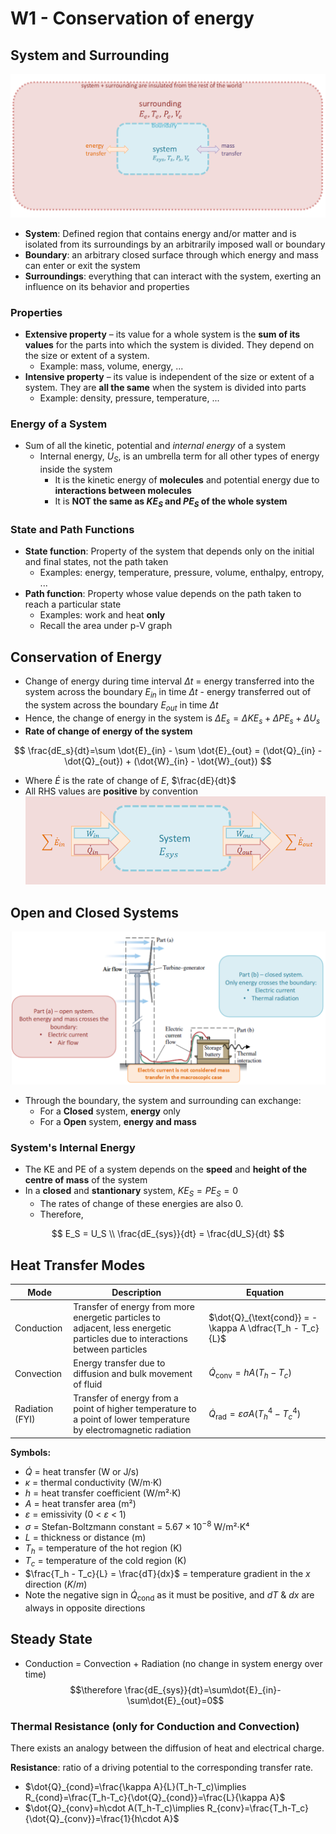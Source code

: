 # W1 - Conservation of energy

## System and Surrounding

![image](ref/system%20surroundings.png)

- **System**: Defined region that contains energy and/or matter and is isolated from its surroundings by an arbitrarily imposed wall or boundary
- **Boundary**: an arbitrary closed surface through which energy and mass can enter or exit the system
- **Surroundings**: everything that can interact with the system, exerting an influence on its behavior and properties

### Properties

- **Extensive property** – its value for a whole system is the **sum of its values** for the parts into which the system is divided. They depend on the size or extent of a system.
    - Example: mass, volume, energy, ...
- **Intensive property** – its value is independent of the size or extent of a system. They are **all the same** when the system is divided into parts
    - Example: density, pressure, temperature, ...

### Energy of a System

- Sum of all the kinetic, potential and *internal energy* of a system
    - Internal energy, $U_S$, is an umbrella term for all other types of energy inside the system
        - It is the kinetic energy of **molecules** and potential energy due to **interactions between molecules**
        - It is **NOT the same as $KE_S$ and $PE_S$ of the whole system**

### State and Path Functions

- **State function**: Property of the system that depends only on the initial and final states, not the path taken
    - Examples: energy, temperature, pressure, volume, enthalpy, entropy, ...
- **Path function**: Property whose value depends on the path taken to reach a particular state
    - Examples: work and heat **only**
    - Recall the area under p-V graph

## Conservation of Energy

- Change of energy during time interval $\Delta t$ = energy transferred into the system across the boundary $E_{in}$ in time $\Delta t$ - energy transferred out of the system across the boundary $E_{out}$ in time $\Delta t$
- Hence, the change of energy in the system is $\Delta E_s = \Delta KE_s + \Delta PE_s + \Delta U_s$
- **Rate of change of energy of the system**

$$
\frac{dE_s}{dt}=\sum \dot{E}_{in} - \sum \dot{E}_{out} = (\dot{Q}_{in} - \dot{Q}_{out}) + (\dot{W}_{in} - \dot{W}_{out})
$$

- Where $\dot{E}$ is the rate of change of $E$, $\frac{dE}{dt}$
- All RHS values are **positive** by convention
![image](ref/closed%20conservation%20of%20energy.png)

## Open and Closed Systems

![image](ref/open%20closed%20system.png)

- Through the boundary, the system and surrounding can exchange:
    - For a **Closed** system, **energy** only
    - For a **Open** system, **energy and mass**

### System's Internal Energy

- The KE and PE of a system depends on the **speed** and **height of the centre of mass** of the system
- In a **closed** and **stantionary** system, $KE_S = PE_S = 0$
    - The rates of change of these energies are also 0.
    - Therefore,

$$
E_S = U_S \\
\frac{dE_{sys}}{dt} = \frac{dU_S}{dt}
$$

## Heat Transfer Modes

| Mode        | Description                                                                                         | Equation                                               |
|-------------|-----------------------------------------------------------------------------------------------------|--------------------------------------------------------|
| Conduction  | Transfer of energy from more energetic particles to adjacent, less energetic particles due to interactions between particles | $\dot{Q}_{\text{cond}} = -\kappa A \dfrac{T_h - T_c}{L}$ |
| Convection  | Energy transfer due to diffusion and bulk movement of fluid | $\dot{Q}_{\text{conv}} = h A (T_h - T_c)$ |
| Radiation (FYI) | Transfer of energy from a point of higher temperature to a point of lower temperature by electromagnetic radiation | $\dot{Q}_{\text{rad}} = \varepsilon \sigma A (T_h^4 - T_c^4)$ |

**Symbols:**

- $\dot{Q}$ = heat transfer (W or J/s)
- $\kappa$ = thermal conductivity (W/m·K)
- $h$ = heat transfer coefficient (W/m²·K)
- $A$ = heat transfer area (m²)
- $\varepsilon$ = emissivity (0 < $\varepsilon$ < 1)
- $\sigma$ = Stefan-Boltzmann constant = $5.67 \times 10^{-8}$ W/m²·K⁴
- $L$ = thickness or distance (m)
- $T_h$ = temperature of the hot region (K)
- $T_c$ = temperature of the cold region (K)
- $\frac{T_h - T_c}{L} = \frac{dT}{dx}$ = temperature gradient in the $x$ direction ($K/m$)
- Note the negative sign in $\dot{Q}_{\text{cond}}$ as it must be positive, and $dT$ & $dx$ are always in opposite directions

## Steady State

- Conduction = Convection + Radiation (no change in system energy over time)
$$\therefore \frac{dE_{sys}}{dt}=\sum\dot{E}_{in}-\sum\dot{E}_{out}=0$$

### Thermal Resistance (only for Conduction and Convection)

There exists an analogy between the diffusion of heat and electrical charge.

**Resistance**: ratio of a driving potential to the corresponding transfer rate.

- $\dot{Q}_{cond}=\frac{\kappa A}{L}(T_h-T_c)\implies R_{cond}=\frac{T_h-T_c}{\dot{Q}_{cond}}=\frac{L}{\kappa A}$
- $\dot{Q}_{conv}=h\cdot A(T_h-T_c)\implies R_{conv}=\frac{T_h-T_c}{\dot{Q}_{conv}}=\frac{1}{h\cdot A}$
